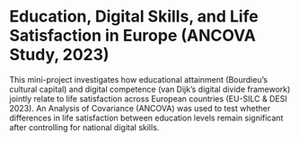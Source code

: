# Education, Digital Skills, and Life Satisfaction in Europe (ANCOVA Study, 2023)
This mini-project investigates how educational attainment (Bourdieu’s cultural capital) and digital competence (van Dijk’s digital divide framework) jointly relate to life satisfaction across European countries (EU-SILC & DESI 2023).
An Analysis of Covariance (ANCOVA) was used to test whether differences in life satisfaction between education levels remain significant after controlling for national digital skills.
